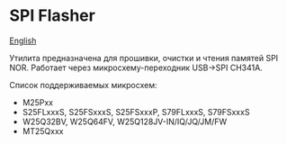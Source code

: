# SPI Flasher

[English](README.md)

Утилита предназначена для прошивки, очистки и чтения памятей SPI NOR.
Работает через микросхему-переходник USB->SPI CH341A.

Список поддерживаемых микросхем:

- M25Pxx
- S25FLxxxS, S25FSxxxS, S25FSxxxP, S79FLxxxS, S79FSxxxS
- W25Q32BV, W25Q64FV, W25Q128JV-IN/IQ/JQ/JM/FW
- MT25Qxxx

